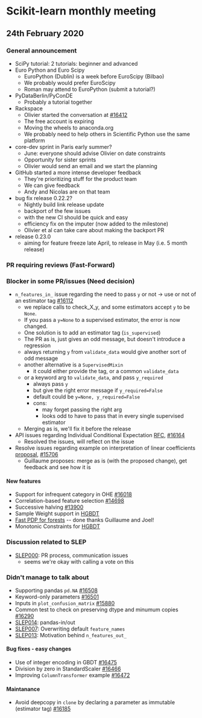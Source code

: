 # Scikit-learn monthly meeting
## 24th February 2020


### General announcement

* SciPy tutorial: 2 tutorials: beginner and advanced
* Euro Python and Euro Scipy
    * EuroPython (Dublin) is a week before EuroScipy (Bilbao)
    * We probably would prefer EuroScipy
    * Roman may attend to EuroPython (submit a tutorial?)
* PyDataBerlin/PyConDE
    * Probably a tutorial together
* Rackspace
    * Olivier started the conversation at
      [#16412](https://github.com/scikit-learn/scikit-learn/issues/16412)
    * The free account is expiring
    * Moving the wheels to anaconda.org
    * We probably need to help others in Scientific Python use the same platform
* core-dev sprint in Paris early summer?
    * June: everyone should advise Olivier on date constraints
    * Opportunity for sister sprints
    * Olivier would send an email and we start the planning
* GitHub started a more intense developer feedback
    * They're prioritizing stuff for the product team
    * We can give feedback
    * Andy and Nicolas are on that team
* bug fix release 0.22.2?
    * Nightly build link release update
    * backport of the few issues
    * with the new CI should be quick and easy
    * efficiency fix on the imputer (now added to the milestone)
    * Olivier et al can take care about making the backport PR
* release 0.23.0
    * aiming for feature freeze late April, to release in May (i.e. 5 month
      release)

### PR requiring reviews (Fast-Forward)

### Blocker in some PR/issues (Need decision)

* `n_features_in_` issue regarding the need to pass `y` or not -> use or not of
  an estimator tag
  [#16112](https://github.com/scikit-learn/scikit-learn/pull/16112)
    * we replace calls to check_X_y, and some estimators accept `y` to be
      `None`.
    * If you pass a `y=None` to a supervised estimator, the error is now
      changed.
    * One solution is to add an estimator tag (`is_supervised`)
    * The PR as is, just gives an odd message, but doesn't introduce a
      regression
    * always returning `y` from `validate_data` would give another sort of odd
      message
    * another alternative is a `SupervisedMixin`
        * it could either provide the tag, or a common `validate_data`
    * or a keyword arg to `validate_data`, and pass `y_required`
        * always pass `y`
        * but give the right error message if `y_required=False`
        * default could be `y=None, y_required=False`
        * cons:
            * may forget passing the right arg
            * looks odd to have to pass that in every single supervised
              estimator
    * Merging as is, we'll fix it before the release
* API issues regarding Individual Conditional Expectation
  [RFC](https://bit.ly/3a4tSUz),
  [#16164](https://github.com/scikit-learn/scikit-learn/pull/16164)
    * Resolved the issues, will reflect on the issue
* Resolve issues regarding example on interpretation of linear coefficients
  [proposal](https://bit.ly/3bRoWUF),
  [#15706](https://github.com/scikit-learn/scikit-learn/pull/15706)
    * Guillaume proposes: merge as is (with the proposed change),
        get feedback and see how it is

#### New features

* Support for infrequent category in OHE
  [#16018](https://github.com/scikit-learn/scikit-learn/pull/16018)
* Correlation-based feature selection
  [#14698](https://github.com/scikit-learn/scikit-learn/pull/14698)
* Successive halving
  [#13900](https://github.com/scikit-learn/scikit-learn/pull/13900)
* Sample Weight support in
  [HGBDT](https://github.com/scikit-learn/scikit-learn/pull/14696)
* [Fast PDP for
  forests](https://github.com/scikit-learn/scikit-learn/pull/15864) -- done
  thanks Guillaume and Joel!
* Monotonic Constraints for
  [HGBDT](https://github.com/scikit-learn/scikit-learn/pull/15582)


### Discussion related to SLEP

* [SLEP000](https://github.com/scikit-learn/enhancement_proposals/pull/30): PR
  process, communication issues
    * seems we're okay with calling a vote on this

### Didn't manage to talk about

* Supporting pandas `pd.NA`
  [#16508](https://github.com/scikit-learn/scikit-learn/pull/16508)
* Keyword-only parameters
  [#16501](https://github.com/scikit-learn/scikit-learn/pull/16501)
* Inputs in `plot_confusion_matrix`
  [#15880](https://github.com/scikit-learn/scikit-learn/issues/15880)
* Common test to check on preserving dtype and minumum copies
  [#16290](https://github.com/scikit-learn/scikit-learn/pull/16290)
* [SLEP014](https://github.com/scikit-learn/enhancement_proposals/pull/37):
  pandas-in/out
* [SLEP007](https://github.com/scikit-learn/enhancement_proposals/pull/38):
  Overwriting default `feature_names`
* [SLEP013](https://github.com/scikit-learn/enhancement_proposals/pull/36):
  Motivation behind `n_features_out_`

#### Bug fixes - easy changes

* Use of integer encoding in GBDT
  [#16475](https://github.com/scikit-learn/scikit-learn/pull/16475)
* Division by zero in StandardScaler
  [#16466](https://github.com/scikit-learn/scikit-learn/pull/16466)
* Improving `ColumnTransformer` example
  [#16472](https://github.com/scikit-learn/scikit-learn/pull/16472)

#### Maintanance

* Avoid deepcopy in `clone` by declaring a parameter as immutable (estimator
  tag) [#16185](https://github.com/scikit-learn/scikit-learn/pull/16185)
